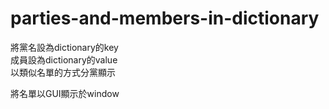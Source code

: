 # parties-and-members-in-dictionary
將黨名設為dictionary的key  
成員設為dictionary的value  
以類似名單的方式分黨顯示  
  
將名單以GUI顯示於window  
